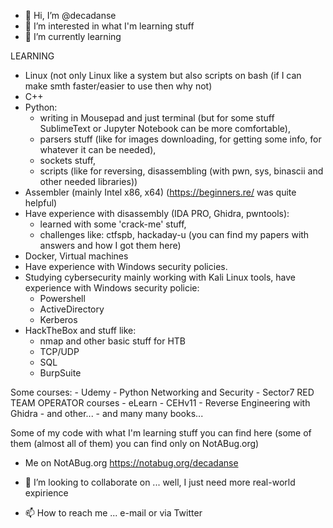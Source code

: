 - 👋 Hi, I’m @decadanse
- 👀 I’m interested in what I'm learning stuff
- 🌱 I’m currently learning 

LEARNING

- 	Linux (not only Linux like a system but also scripts on bash (if I can make smth faster/easier to use then why not)
- 	C++
- 	Python: 
      -    writing in Mousepad and just terminal (but for some stuff SublimeText or Jupyter Notebook can be more comfortable),
      -    parsers stuff (like for images downloading, for getting some info, for whatever it can be needed), 
      -    sockets stuff, 
      -    scripts (like for reversing, disassembling (with pwn, sys, binascii and other needed libraries))
- 	Assembler (mainly Intel x86, x64) (https://beginners.re/ was quite helpful)
- 	Have experience with disassembly (IDA PRO, Ghidra, pwntools):
      -    learned with some 'crack-me' stuff, 
      -    challenges like: ctfspb, hackaday-u (you can find my papers with answers and how I got them here)
- 	Docker, Virtual machines
- 	Have experience with Windows security policies.
- 	Studying cybersecurity 
   mainly working with Kali Linux tools, 
   have experience with Windows security policie:
      -    Powershell
      -    ActiveDirectory 
      -    Kerberos 
-   HackTheBox and stuff like:
      -    nmap and other basic stuff for HTB
      -    TCP/UDP
      -    SQL
      -    BurpSuite

Some courses:
      -    Udemy - Python Networking and Security
      -    Sector7 RED TEAM OPERATOR courses
      -    eLearn
      -    CEHv11
      -    Reverse Engineering with Ghidra
      -    and other...
      -    and many many books...

Some of my code with what I'm learning stuff you can find here (some of them (almost all of them) you can find only on NotABug.org)
- Me on NotABug.org https://notabug.org/decadanse
 
- 💞️ I’m looking to collaborate on ... well, I just need more real-world expirience
- 📫 How to reach me ... e-mail or via Twitter


<!---

--->
